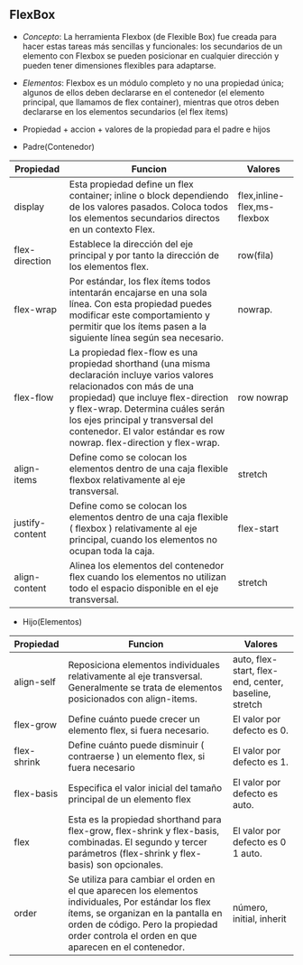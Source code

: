 ## FlexBox

- *Concepto*:  La herramienta Flexbox (de Flexible Box) fue creada para hacer estas tareas más sencillas y funcionales: los secundarios de un elemento con Flexbox se pueden posicionar en cualquier dirección y pueden tener dimensiones flexibles para adaptarse.
- *Elementos*:
Flexbox es un módulo completo y no una propiedad única; algunos de ellos deben declararse en el contenedor (el elemento principal, que llamamos de flex container), mientras que otros deben declararse en los elementos secundarios (el flex ítems)


- Propiedad + accion + valores de la propiedad para el padre e hijos
- Padre(Contenedor)

| Propiedad | Funcion | Valores | 
|---------- |------------- |--------- 
| display   | Esta propiedad define un flex container; inline o block dependiendo de los valores pasados. Coloca todos los elementos secundarios directos en un contexto Flex.           | flex,inline-flex,ms-flexbox 
| flex-direction   | Establece la dirección del eje principal y por tanto la dirección de los elementos flex.         | row(fila)
| flex-wrap        | Por estándar, los flex ítems todos intentarán encajarse en una sola línea. Con esta propiedad puedes modificar este comportamiento y permitir que los ítems pasen a la siguiente línea según sea necesario.           | nowrap. 
| flex-flow        | La propiedad flex-flow es una propiedad shorthand (una misma declaración incluye varios valores relacionados con más de una propiedad) que incluye flex-direction y flex-wrap. Determina cuáles serán los ejes principal y transversal del contenedor. El valor estándar es row nowrap. flex-direction y flex-wrap.           | row nowrap 
| align-items        | Define como se colocan los elementos dentro de una caja flexible flexbox relativamente al eje transversal.           | stretch
| justify-content     | Define como se colocan los elementos dentro de una caja flexible ( flexbox ) relativamente al eje principal, cuando los elementos no ocupan toda la caja.         | flex-start 
| align-content     | Alinea los elementos del contenedor flex cuando los elementos no utilizan todo el espacio disponible en el eje transversal.          | stretch 


- Hijo(Elementos)

| Propiedad | Funcion | Valores | 
|---------- |------------- |--------- 
| align-self      | Reposiciona elementos individuales relativamente al eje transversal. Generalmente se trata de elementos posicionados con align-items.           | auto, flex-start, flex-end, center, baseline, stretch 
| flex-grow        | Define cuánto puede crecer un elemento flex, si fuera necesario.           | El valor por defecto es 0. 
| flex-shrink        | Define cuánto puede disminuir ( contraerse ) un elemento flex, si fuera necesario           | El valor por defecto es 1. 
| flex-basis        | Especifica el valor inicial del tamaño principal de un elemento flex           | El valor por defecto es auto. 
| flex        | Esta es la propiedad shorthand para flex-grow, flex-shrink y flex-basis, combinadas. El segundo y tercer parámetros (flex-shrink y flex-basis) son opcionales.           | El valor por defecto es 0 1 auto. 
| order     | Se utiliza para cambiar el orden en el que aparecen los elementos individuales, Por estándar los flex ítems, se organizan en la pantalla en orden de código. Pero la propiedad order controla el orden en que aparecen en el contenedor.| 	número, initial, inherit

